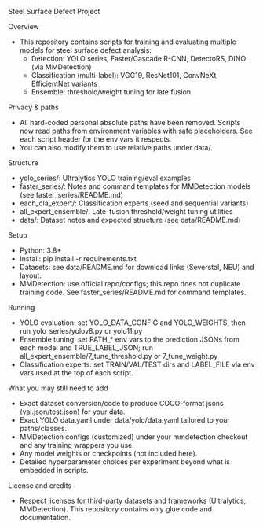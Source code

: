 Steel Surface Defect Project

Overview
- This repository contains scripts for training and evaluating multiple models for steel surface defect analysis:
  - Detection: YOLO series, Faster/Cascade R-CNN, DetectoRS, DINO (via MMDetection)
  - Classification (multi-label): VGG19, ResNet101, ConvNeXt, EfficientNet variants
  - Ensemble: threshold/weight tuning for late fusion

Privacy & paths
- All hard-coded personal absolute paths have been removed. Scripts now read paths from environment variables with safe placeholders. See each script header for the env vars it respects.
- You can also modify them to use relative paths under data/.

Structure
- yolo_series/: Ultralytics YOLO training/eval examples
- faster_series/: Notes and command templates for MMDetection models (see faster_series/README.md)
- each_cla_expert/: Classification experts (seed and sequential variants)
- all_expert_ensemble/: Late-fusion threshold/weight tuning utilities
- data/: Dataset notes and expected structure (see data/README.md)

Setup
- Python: 3.8+
- Install: pip install -r requirements.txt
- Datasets: see data/README.md for download links (Severstal, NEU) and layout.
- MMDetection: use official repo/configs; this repo does not duplicate training code. See faster_series/README.md for command templates.

Running
- YOLO evaluation: set YOLO_DATA_CONFIG and YOLO_WEIGHTS, then run yolo_series/yolov8.py or yolo11.py
- Ensemble tuning: set PATH_* env vars to the prediction JSONs from each model and TRUE_LABEL_JSON; run all_expert_ensemble/7_tune_threshold.py or 7_tune_weight.py
- Classification experts: set TRAIN/VAL/TEST dirs and LABEL_FILE via env vars used at the top of each script.

What you may still need to add
- Exact dataset conversion/code to produce COCO-format jsons (val.json/test.json) for your data.
- Exact YOLO data.yaml under data/yolo/data.yaml tailored to your paths/classes.
- MMDetection configs (customized) under your mmdetection checkout and any training wrappers you use.
- Any model weights or checkpoints (not included here).
- Detailed hyperparameter choices per experiment beyond what is embedded in scripts.

License and credits
- Respect licenses for third-party datasets and frameworks (Ultralytics, MMDetection). This repository contains only glue code and documentation.
